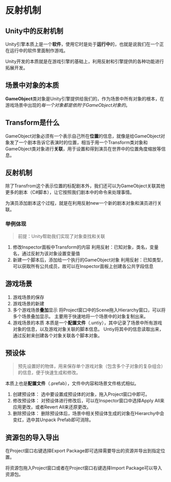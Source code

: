 # 反射机制

## Unity中的反射机制

Unity引擎本质上是一个**软件**，使用它时是处于**运行中**的，也就是说我们在一个正在运行中的软件里面制作游戏。

Unity开发的本质就是在游戏引擎的基础上，利用反射和引擎提供的各种功能进行拓展开发。

## 场景中对象的本质

**GameObject**类对象是Unity引擎提供给我们的，作为场景中所有对象的根本，在游戏场景中出现的*每一个对象都是依附于GameObject对象的*。

## Transform是什么

GameObject对象必须有一个表示自己所在**位置**的信息，就像是给GameObject对象发了一个剧本告诉它表演时的位置，相当于用一个Transform类对象和GameObject类对象进行**关联**，用于设置和得到演员在世界中的位置角度缩放等信息。

## 反射机制

除了Transfrom这个表示位置的标配剧本外，我们还可以为GameObject关联其他更多的剧本（C#脚本），让它按照我们剧本中的命令来处理事情。

为演员添加剧本这个过程，就是在利用反射new一个新的剧本对象和演员进行关联。

### 举例体现

> 前提：Unity帮助我们实现了对象查找和关联

1. 修改Inspector面板中Transform的内容
    利用反射：已知对象，类名，变量名，通过反射为该对象设置变量值
2. 新建一个脚本后，添加给一个执行的GameObject对象
    利用反射：已知类型，可以获取所有公共成员，故可以在Inspector面板上创建各公共字段信息

## 游戏场景

1. 游戏场景的保存
2. 游戏场景的新建
3. 多个游戏场景**叠加**显示
    将Project窗口中的Scene拖入Hierarchy窗口，可以将多个场景叠加显示。
    主要用于快速地将一个场景中的对象复制出来。
4. 游戏场景的本质
    本质是一个**配置文件**（.untiy），其中记录了场景中所有游戏对象的信息，以及游戏对象关联的脚本信息。
    Untiy将其中的信息读取出来，通过反射来创建各个对象关联各个脚本对象。

## 预设体

> 预先设置好的物体，用来保存单个游戏对象（包含多个子对象的复杂组合）的信息，便于快速生成和修改。

本质上也是**配置文件**（.prefab），文件中内容和场景文件格式相似。

1. 创建预设体：
    选中要设置成预设体的对象，拖入Project窗口中即可。
2. 修改预设体：
    对预设体进行修改后，可以在Inspector窗口中选择Apply All来应用更改，或者Revert All来还原更改。
3. 删除预设体：
    删除预设体后，场景中相关预设体生成的对象在Hierarchy中会变红，选中其Unpack Prefab即可消除。

## 资源包的导入导出

在Project窗口右键选择Export Package即可选择需要导出的资源并导出到指定位置。

将资源包拖入Project窗口或者在Project窗口右键选择Import Package可以导入资源包。